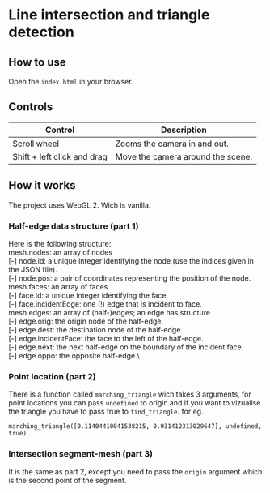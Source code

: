 # Line intersection and triangle detection

## How to use

Open the `index.html` in your browser.

## Controls

|Control|Description|
|-|-|
|Scroll wheel|Zooms the camera in and out.|
|Shift + left click and drag|Move the camera around the scene.|

## How it works

The project uses WebGL 2. Wich is vanilla.

### Half-edge data structure (part 1)
Here is the following structure:\
mesh.nodes: an array of nodes\
[-] node.id: a unique integer identifying the node (use the indices given in the JSON file).\
[-] node.pos: a pair of coordinates representing the position of the node.
mesh.faces: an array of faces\
[-] face.id: a unique integer identifying the face.\
[-] face.incidentEdge: one (!) edge that is incident to face.\
mesh.edges: an array of (half-)edges; an edge has structure\
[-] edge.orig: the origin node of the half-edge.\
[-] edge.dest: the destination node of the half-edge.\
[-] edge.incidentFace: the face to the left of the half-edge.\
[-] edge.next: the next half-edge on the boundary of the incident face.\
[-] edge.oppo: the opposite half-edge.\
### Point location (part 2)
There is a function called `marching_triangle` wich takes 3 arguments, for point locations you can pass `undefined` to origin and if you want to vizualise the triangle you have to pass true to `find_triangle`. for eg.
```
marching_triangle([0.11404410041538215, 0.931412313029647], undefined, true)
```

### Intersection segment-mesh (part 3)
It is the same as part 2, except you need to pass the `origin` argument which is the second point of the segment.
